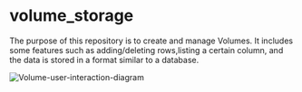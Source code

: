 # volume_storage

The purpose of this repository is to create and manage Volumes. 
It includes some features such as adding/deleting rows,listing a certain column, and the data is stored in a format similar to a database.

![Volume-user-interaction-diagram](https://github.com/SruJAN720/volume_storage/assets/135273955/1d412030-556f-4058-8a50-cbdc0d9dba7e)
